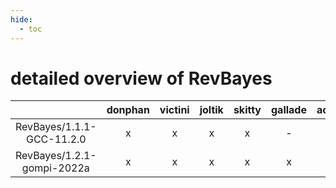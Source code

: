 ```yaml
---
hide:
  - toc
---
```


detailed overview of RevBayes
=============================

| |donphan|victini|joltik|skitty|gallade|accelgor|swalot|doduo|
| :---: | :---: | :---: | :---: | :---: | :---: | :---: | :---: | :---: |
|RevBayes/1.1.1-GCC-11.2.0|x|x|x|x|-|x|x|x|
|RevBayes/1.2.1-gompi-2022a|x|x|x|x|x|x|x|x|
